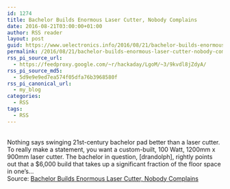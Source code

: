 ```yaml
---
id: 1274
title: Bachelor Builds Enormous Laser Cutter, Nobody Complains
date: 2016-08-21T03:00:00+01:00
author: RSS reader
layout: post
guid: https://www.uelectronics.info/2016/08/21/bachelor-builds-enormous-laser-cutter-nobody-complains/
permalink: /2016/08/21/bachelor-builds-enormous-laser-cutter-nobody-complains/
rss_pi_source_url:
  - https://feedproxy.google.com/~r/hackaday/LgoM/~3/9kvdl8jZdyA/
rss_pi_source_md5:
  - 5d9e9e9ed7ea574f05dfa76b3968580f
rss_pi_canonical_url:
  - my_blog
categories:
  - RSS
tags:
  - RSS
---
```

&#013;  
Nothing says swinging 21st-century bachelor pad better than a laser cutter. To really make a statement, you want a custom-built, 100 Watt, 1200mm x 900mm laser cutter. The bachelor in question, [drandolph], rightly points out that a $6,000 build that takes up a significant fraction of the floor space in one’s…&#013;  
Source: <a href="https://feedproxy.google.com/~r/hackaday/LgoM/~3/9kvdl8jZdyA/" target="_blank">Bachelor Builds Enormous Laser Cutter, Nobody Complains</a>